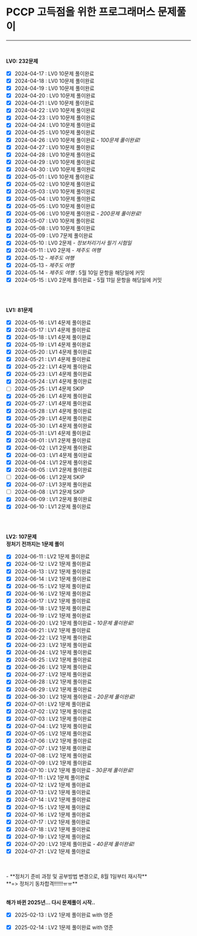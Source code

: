 # PCCP 고득점을 위한 프로그래머스 문제풀이

-----------------------------
<br>

**LV0: 232문제**
- [x]  2024-04-17 : LV0 10문제 풀이완료
- [x]  2024-04-18 : LV0 10문제 풀이완료
- [x]  2024-04-19 : LV0 10문제 풀이완료
- [x]  2024-04-20 : LV0 10문제 풀이완료
- [x]  2024-04-21 : LV0 10문제 풀이완료
- [x]  2024-04-22 : LV0 10문제 풀이완료
- [x]  2024-04-23 : LV0 10문제 풀이완료
- [x]  2024-04-24 : LV0 10문제 풀이완료
- [x]  2024-04-25 : LV0 10문제 풀이완료
- [x]  2024-04-26 : LV0 10문제 풀이완료 - *100문제 풀이완료!*
- [x]  2024-04-27 : LV0 10문제 풀이완료
- [x]  2024-04-28 : LV0 10문제 풀이완료
- [x]  2024-04-29 : LV0 10문제 풀이완료
- [x]  2024-04-30 : LV0 10문제 풀이완료
- [x]  2024-05-01 : LV0 10문제 풀이완료
- [x]  2024-05-02 : LV0 10문제 풀이완료
- [x]  2024-05-03 : LV0 10문제 풀이완료
- [x]  2024-05-04 : LV0 10문제 풀이완료
- [x]  2024-05-05 : LV0 10문제 풀이완료
- [x]  2024-05-06 : LV0 10문제 풀이완료 - *200문제 풀이완료!*
- [x]  2024-05-07 : LV0 10문제 풀이완료
- [x]  2024-05-08 : LV0 10문제 풀이완료
- [x]  2024-05-09 : LV0 7문제 풀이완료
- [x]  2024-05-10 : LV0 2문제 - *정보처리기사 필기 시험일*
- [x]  2024-05-11 : LV0 2문제 - *제주도 여행*
- [x]  2024-05-12 - *제주도 여행*
- [x]  2024-05-13 - *제주도 여행*
- [x]  2024-05-14 - *제주도 여행* : 5월 10일 문항을 해당일에 커밋
- [x]  2024-05-15 : LV0 2문제 풀이완료 - 5월 11일 문항을 해당일에 커밋
<br>
<br>

**LV1: 81문제**
- [x]  2024-05-16 : LV1 4문제 풀이완료
- [x]  2024-05-17 : LV1 4문제 풀이완료
- [x]  2024-05-18 : LV1 4문제 풀이완료
- [x]  2024-05-19 : LV1 4문제 풀이완료
- [x]  2024-05-20 : LV1 4문제 풀이완료
- [x]  2024-05-21 : LV1 4문제 풀이완료
- [x]  2024-05-22 : LV1 4문제 풀이완료
- [x]  2024-05-23 : LV1 4문제 풀이완료
- [x]  2024-05-24 : LV1 4문제 풀이완료
- [ ]  2024-05-25 : LV1 4문제 SKIP
- [x]  2024-05-26 : LV1 4문제 풀이완료
- [x]  2024-05-27 : LV1 4문제 풀이완료
- [x]  2024-05-28 : LV1 4문제 풀이완료
- [x]  2024-05-29 : LV1 4문제 풀이완료
- [x]  2024-05-30 : LV1 4문제 풀이완료
- [x]  2024-05-31 : LV1 4문제 풀이완료
- [x]  2024-06-01 : LV1 2문제 풀이완료
- [x]  2024-06-02 : LV1 2문제 풀이완료
- [x]  2024-06-03 : LV1 4문제 풀이완료
- [x]  2024-06-04 : LV1 2문제 풀이완료
- [x]  2024-06-05 : LV1 2문제 풀이완료
- [ ]  2024-06-06 : LV1 2문제 SKIP
- [x]  2024-06-07 : LV1 3문제 풀이완료
- [ ]  2024-06-08 : LV1 2문제 SKIP
- [x]  2024-06-09 : LV1 2문제 풀이완료
- [x]  2024-06-10 : LV1 2문제 풀이완료
<br>
<br>

**LV2: 107문제**
<br>
**정처기 전까지는 1문제 풀이**
- [x]  2024-06-11 : LV2 1문제 풀이완료
- [x]  2024-06-12 : LV2 1문제 풀이완료
- [x]  2024-06-13 : LV2 1문제 풀이완료
- [x]  2024-06-14 : LV2 1문제 풀이완료
- [x]  2024-06-15 : LV2 1문제 풀이완료
- [x]  2024-06-16 : LV2 1문제 풀이완료
- [x]  2024-06-17 : LV2 1문제 풀이완료
- [x]  2024-06-18 : LV2 1문제 풀이완료
- [x]  2024-06-19 : LV2 1문제 풀이완료
- [x]  2024-06-20 : LV2 1문제 풀이완료 - *10문제 풀이완료!*
- [x]  2024-06-21 : LV2 1문제 풀이완료
- [x]  2024-06-22 : LV2 1문제 풀이완료
- [x]  2024-06-23 : LV2 1문제 풀이완료
- [x]  2024-06-24 : LV2 1문제 풀이완료
- [x]  2024-06-25 : LV2 1문제 풀이완료
- [x]  2024-06-26 : LV2 1문제 풀이완료
- [x]  2024-06-27 : LV2 1문제 풀이완료
- [x]  2024-06-28 : LV2 1문제 풀이완료
- [x]  2024-06-29 : LV2 1문제 풀이완료
- [x]  2024-06-30 : LV2 1문제 풀이완료 - *20문제 풀이완료!*
- [x]  2024-07-01 : LV2 1문제 풀이완료
- [x]  2024-07-02 : LV2 1문제 풀이완료
- [x]  2024-07-03 : LV2 1문제 풀이완료
- [x]  2024-07-04 : LV2 1문제 풀이완료
- [x]  2024-07-05 : LV2 1문제 풀이완료
- [x]  2024-07-06 : LV2 1문제 풀이완료
- [x]  2024-07-07 : LV2 1문제 풀이완료
- [x]  2024-07-08 : LV2 1문제 풀이완료
- [x]  2024-07-09 : LV2 1문제 풀이완료
- [x]  2024-07-10 : LV2 1문제 풀이완료 - *30문제 풀이완료!*
- [x]  2024-07-11 : LV2 1문제 풀이완료
- [x]  2024-07-12 : LV2 1문제 풀이완료
- [x]  2024-07-13 : LV2 1문제 풀이완료
- [x]  2024-07-14 : LV2 1문제 풀이완료
- [x]  2024-07-15 : LV2 1문제 풀이완료
- [x]  2024-07-16 : LV2 1문제 풀이완료
- [x]  2024-07-17 : LV2 1문제 풀이완료
- [x]  2024-07-18 : LV2 1문제 풀이완료
- [x]  2024-07-19 : LV2 1문제 풀이완료
- [x]  2024-07-20 : LV2 1문제 풀이완료 - *40문제 풀이완료!*
- [X]  2024-07-21 : LV2 1문제 풀이완료
<br>
<br>
- **정처기 준비 과정 및 공부방법 변경으로, 8월 1일부터 재시작**
<br> **=> 정처기 동차합격!!!!!!ㅠㅠ**
<br>
<br>

**해가 바뀐 2025년... 다시 문제풀이 시작..**
<br>
- [X]  2025-02-13 : LV2 1문제 풀이완료 with 영준
- [X]  2025-02-14 : LV2 1문제 풀이완료 with 영준


